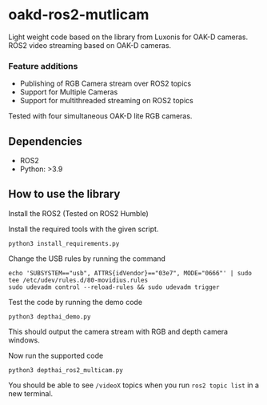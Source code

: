 # oakd-ros2-mutlicam

Light weight code based on the library from Luxonis for OAK-D cameras. ROS2 video streaming based on OAK-D cameras.

### Feature additions
- Publishing of RGB Camera stream over ROS2 topics
- Support for Multiple Cameras
- Support for multithreaded streaming on ROS2 topics

Tested with four simultaneous OAK-D lite RGB cameras.
## Dependencies
- ROS2
- Python: >3.9
  
## How to use the library
Install the ROS2 (Tested on ROS2 Humble)

Install the required tools with the given script.
```
python3 install_requirements.py
```
Change the USB rules by running the command
```
echo 'SUBSYSTEM=="usb", ATTRS{idVendor}=="03e7", MODE="0666"' | sudo tee /etc/udev/rules.d/80-movidius.rules
sudo udevadm control --reload-rules && sudo udevadm trigger
```
Test the code by running the demo code
```
python3 depthai_demo.py
```
This should output the camera stream with RGB and depth camera windows.

Now run the supported code
```
python3 depthai_ros2_multicam.py
```

You should be able to see `/videoX` topics when you run `ros2 topic list` in a new terminal.

